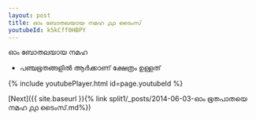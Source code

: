 ```yaml
---
layout: post
title: ഓം ബോതലയായ നമഹ ൧൧ ടൈംസ്
youtubeId: k5kCff0HBPY
---
```

 
 
 ഓം ബോതലയായ നമഹ 
 
 -  പഞ്ചഭൂതങ്ങളിൽ ആർക്കാണ് ക്ഷേത്രം ഉള്ളത് 
 
  
 
  
 
 
 
 
 
 


{% include youtubePlayer.html id=page.youtubeId %}
 
[Next]({{ site.baseurl }}{% link  split1/_posts/2014-06-03-ഓം ഭൂതപാതയെ നമഹ ൧൧ ടൈംസ്.md%})
 
